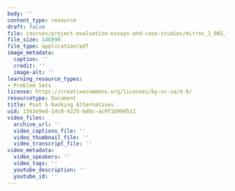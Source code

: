 ```yaml
---
body: ''
content_type: resource
draft: false
file: courses/project-evaluation-essays-and-case-studies/mitres_1_001_f23_pset5.pdf
file_size: 146990
file_type: application/pdf
image_metadata:
  caption: ''
  credit: ''
  image-alt: ''
learning_resource_types:
- Problem Sets
license: https://creativecommons.org/licenses/by-nc-sa/4.0/
resourcetype: Document
title: Pset 5 Ranking Alternatives
uid: 1563e9ed-14c0-4225-bdbc-ac9f1b994511
video_files:
  archive_url: ''
  video_captions_file: ''
  video_thumbnail_file: ''
  video_transcript_file: ''
video_metadata:
  video_speakers: ''
  video_tags: ''
  youtube_description: ''
  youtube_id: ''
---
```

